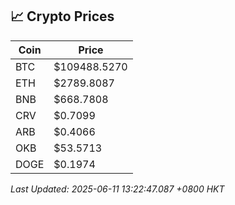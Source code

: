 ## 📈 Crypto Prices

| Coin | Price |
| ---- | ----- |
| BTC | $109488.5270 |
| ETH | $2789.8087 |
| BNB | $668.7808 |
| CRV | $0.7099 |
| ARB | $0.4066 |
| OKB | $53.5713 |
| DOGE | $0.1974 |

_Last Updated: 2025-06-11 13:22:47.087 +0800 HKT_